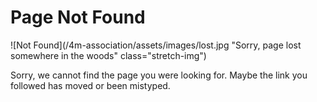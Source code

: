 # Page Not Found

![Not Found](/4m-association/assets/images/lost.jpg "Sorry, page lost somewhere in the woods" class="stretch-img")

Sorry, we cannot find the page you were looking for. Maybe the link you followed has moved or been mistyped.